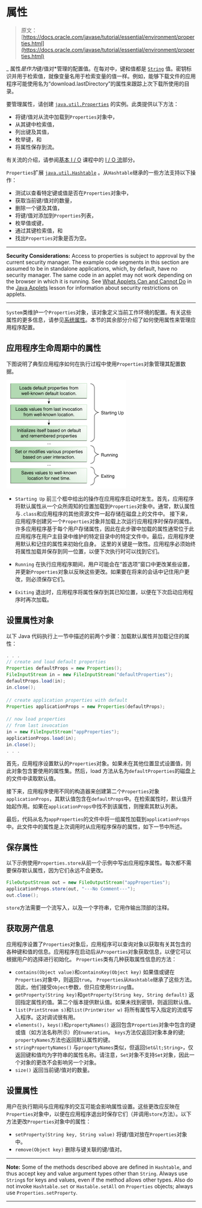 # 属性

> 原文： [https://docs.oracle.com/javase/tutorial/essential/environment/properties.html](https://docs.oracle.com/javase/tutorial/essential/environment/properties.html)

_ 属性*是作为*键/值对*管理的配置值。在每对中，键和值都是 [`String`](https://docs.oracle.com/javase/8/docs/api/java/lang/String.html) 值。密钥标识并用于检索值，就像变量名用于检索变量的值一样。例如，能够下载文件的应用程序可能使用名为“download.lastDirectory”的属性来跟踪上次下载所使用的目录。

要管理属性，请创建 [`java.util.Properties`](https://docs.oracle.com/javase/8/docs/api/java/util/Properties.html) 的实例。此类提供以下方法：

*   将键/值对从流中加载到`Properties`对象中，
*   从其键中检索值，
*   列出键及其值，
*   枚举键，和
*   将属性保存到流。

有关流的介绍，请参阅[基本 I / O](../../essential/io/index.html) 课程中的 [I / O 流](../../essential/io/streams.html)部分。

`Properties`扩展 [`java.util.Hashtable`](https://docs.oracle.com/javase/8/docs/api/java/util/Hashtable.html) 。从`Hashtable`继承的一些方法支持以下操作：

*   测试以查看特定键或值是否在`Properties`对象中，
*   获取当前键/值对的数量，
*   删除一个键及其值，
*   将键/值对添加到`Properties`列表，
*   枚举值或键，
*   通过其键检索值，和
*   找出`Properties`对象是否为空。

* * *

**Security Considerations:** Access to properties is subject to approval by the current security manager. The example code segments in this section are assumed to be in standalone applications, which, by default, have no security manager. The same code in an applet may not work depending on the browser in which it is running. See [What Applets Can and Cannot Do](../../deployment/applet/security.html) in the [Java Applets](../../deployment/applet/index.html) lesson for information about security restrictions on applets.

* * *

`System`类维护一个`Properties`对象，该对象定义当前工作环境的配置。有关这些属性的更多信息，请参见[系统属性](sysprop.html)。本节的其余部分介绍了如何使用属性来管理应用程序配置。

## 应用程序生命周期中的属性

下图说明了典型应用程序如何在执行过程中使用`Properties`对象管理其配置数据。

![Possible lifecycle of a Properties object](img/22f18b5607448e44a6e1933d08c2268e.jpg)

*   `Starting Up`
    前三个框中给出的操作在应用程序启动时发生。首先，应用程序将默认属性从一个众所周知的位置加载到`Properties`对象中。通常，默认属性与`.class`和应用程序的其他资源文件一起存储在磁盘上的文件中。
    接下来，应用程序创建另一个`Properties`对象并加载上次运行应用程序时保存的属性。许多应用程序基于每个用户存储属性，因此在此步骤中加载的属性通常位于此应用程序在用户主目录中维护的特定目录中的特定文件中。最后，应用程序使用默认和记住的属性来初始化自身。
    这里的关键是一致性。应用程序必须始终将属性加载并保存到同一位置，以便下次执行时可以找到它们。

*   `Running`
    在执行应用程序期间，用户可能会在“首选项”窗口中更改某些设置，并更新`Properties`对象以反映这些更改。如果要在将来的会话中记住用户更改，则必须保存它们。
*   `Exiting`
    退出时，应用程序将属性保存到其已知位置，以便在下次启动应用程序时再次加载。

## 设置属性对象

以下 Java 代码执行上一节中描述的前两个步骤：加载默认属性并加载记住的属性：

```java
. . .
// create and load default properties
Properties defaultProps = new Properties();
FileInputStream in = new FileInputStream("defaultProperties");
defaultProps.load(in);
in.close();

// create application properties with default
Properties applicationProps = new Properties(defaultProps);

// now load properties 
// from last invocation
in = new FileInputStream("appProperties");
applicationProps.load(in);
in.close();
. . .

```

首先，应用程序设置默认的`Properties`对象。如果未在其他位置显式设置值，则此对象包含要使用的属性集。然后，load 方法从名为`defaultProperties`的磁盘上的文件中读取默认值。

接下来，应用程序使用不同的构造器来创建第二个`Properties`对象`applicationProps`，其默认值包含在`defaultProps`中。在检索属性时，默认值开始起作用。如果在`applicationProps`中找不到该属性，则搜索其默认列表。

最后，代码从名为`appProperties`的文件中将一组属性加载到`applicationProps`中。此文件中的属性是上次调用时从应用程序保存的属性，如下一节中所述。

## 保存属性

以下示例使用`Properties.store`从前一个示例中写出应用程序属性。每次都不需要保存默认属性，因为它们永远不会更改。

```java
FileOutputStream out = new FileOutputStream("appProperties");
applicationProps.store(out, "---No Comment---");
out.close();

```

`store`方法需要一个流写入，以及一个字符串，它用作输出顶部的注释。

## 获取房产信息

应用程序设置了`Properties`对象后，应用程序可以查询对象以获取有关其包含的各种键和值的信息。应用程序在启动后从`Properties`对象获取信息，以便它可以根据用户的选择进行初始化。 `Properties`类有几种获取属性信息的方法：

*   `contains(Object value)`和`containsKey(Object key)`
    如果值或键在`Properties`对象中，则返回`true`。 `Properties`从`Hashtable`继承了这些方法。因此，他们接受`Object`参数，但只应使用`String`值。
*   `getProperty(String key)`和`getProperty(String key, String default)`
    返回指定属性的值。第二个版本提供默认值。如果未找到密钥，则返回默认值。
*   `list(PrintStream s)`和`list(PrintWriter w)`
    将所有属性写入指定的流或写入程序。这对调试很有用。
*   `elements()`，`keys()`和`propertyNames()`
    返回包含`Properties`对象中包含的键或值（如方法名称所示）的`Enumeration`。 `keys`方法仅返回对象本身的键; `propertyNames`方法也返回默认属性的键。
*   `stringPropertyNames()`
    与`propertyNames`类似，但返回`Set&lt;String>`，仅返回键和值均为字符串的属性名称。请注意，`Set`对象不支持`Set`对象，因此一个对象的更改不会影响另一个对象。
*   `size()`
    返回当前键/值对的数量。

## 设置属性

用户在执行期间与应用程序的交互可能会影响属性设置。这些更改应反映在`Properties`对象中，以便在应用程序退出时保存它们（并调用`store`方法）。以下方法更改`Properties`对象中的属性：

*   `setProperty(String key, String value)`
    将键/值对放在`Properties`对象中。
*   `remove(Object key)`
    删除与键关联的键/值对。

* * *

**Note:** Some of the methods described above are defined in `Hashtable`, and thus accept key and value argument types other than `String`. Always use `String`s for keys and values, even if the method allows other types. Also do not invoke `Hashtable.set` or `Hastable.setAll` on `Properties` objects; always use `Properties.setProperty`.

* * *